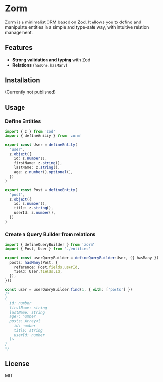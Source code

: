 # Zorm

Zorm is a minimalist ORM based on [Zod](https://zod.dev/). It allows you to define and manipulate entities in a simple and type-safe way, with intuitive relation management.

## Features
- **Strong validation and typing** with Zod
- **Relations** (`hasOne`, `hasMany`)

## Installation
(Currently not published)

## Usage

### Define Entities
```ts
import { z } from 'zod'
import { defineEntity } from 'zorm'

export const User = defineEntity(
  'user',
  z.object({
    id: z.number(),
    firstName: z.string(),
    lastName: z.string(),
    age: z.number().optional(),
  })
)

export const Post = defineEntity(
  'post',
  z.object({
    id: z.number(),
    title: z.string(),
    userId: z.number(),
  })
)
```

### Create a Query Builder from relations
```ts
import { defineQueryBuilder } from 'zorm'
import { Post, User } from './entities'

export const userQueryBuilder = defineQueryBuilder(User, ({ hasMany }) => ({
  posts: hasMany(Post, {
    reference: Post.fields.userId,
    field: User.fields.id,
  }),
}))

const user = userQueryBuilder.find(1, { with: ['posts'] })
/*
{
  id: number
  firstName: string
  lastName: string
  age?: number
  posts: Array<{
    id: number
    title: string
    userId: number
  }>
}
*/
````

## License
MIT
